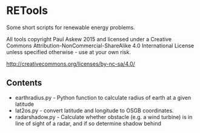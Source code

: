RETools
====
Some short scripts for renewable energy problems.

All tools copyright Paul Askew 2015 and licensed under a Creative Commons Attribution-NonCommercial-ShareAlike 4.0 International License unless specified otherwise - use at your own risk.


http://creativecommons.org/licenses/by-nc-sa/4.0/
## Contents
* earthradius.py - Python function to calculate radius of earth at a given latitude
* lat2os.py - convert latitude and longitude to OSGB coordinates.
* radarshadow.py - Calculate whether obstacle (e.g. a wind turbine) is in line of sight of a radar, and if so determine shadow behind

